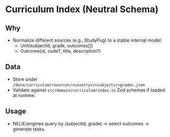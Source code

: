 # Curriculum Index (Neutral Schema)

## Why
- Normalize different sources (e.g., StudyPug) to a stable internal model:
  - Unit(subjectId, grade, outcomes[])
  - Outcome(id, code?, title, description?)

## Data
- Store under `/data/curriculum/<source>/<country>/<subject>/<grade>.json`
- Validate against `src/domain/curriculum/index.ts` Zod schemas if loaded at runtime.

## Usage
- NELIE/engines query by (subjectId, grade) → select outcomes → generate tasks.
